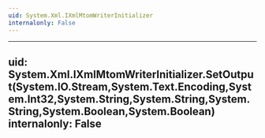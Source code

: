 ```yaml
---
uid: System.Xml.IXmlMtomWriterInitializer
internalonly: False
---
```


---
uid: System.Xml.IXmlMtomWriterInitializer.SetOutput(System.IO.Stream,System.Text.Encoding,System.Int32,System.String,System.String,System.String,System.Boolean,System.Boolean)
internalonly: False
---
